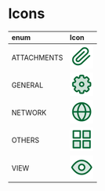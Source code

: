 # Icons

enum | Icon 
:-- | :-- 
ATTACHMENTS | ![](ATTACHMENTS.svg) 
GENERAL | ![](GENERAL.svg) 
NETWORK | ![](NETWORK.svg) 
OTHERS | ![](OTHERS.svg) 
VIEW | ![](VIEW.svg)
